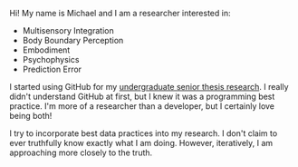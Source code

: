 Hi! My name is Michael and I am a researcher interested in:

- Multisensory Integration
- Body Boundary Perception
- Embodiment
- Psychophysics
- Prediction Error

I started using GitHub for my [undergraduate senior thesis research](https://github.com/mmccoy-01/RTI). I really didn't understand GitHub at first, but I knew it was a programming best practice. I'm more of a researcher than a developer, but I certainly love being both!

I try to incorporate best data practices into my research. I don't claim to ever truthfully know exactly what I am doing. However, iteratively, I am approaching more closely to the truth.
